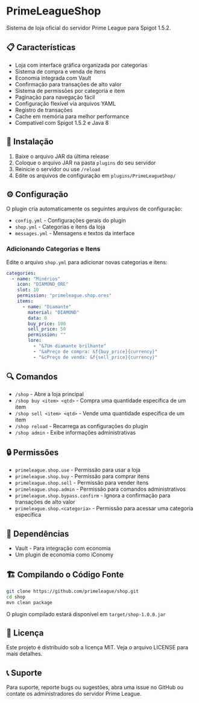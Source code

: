 # PrimeLeagueShop

Sistema de loja oficial do servidor Prime League para Spigot 1.5.2.

## 📋 Características

- Loja com interface gráfica organizada por categorias
- Sistema de compra e venda de itens
- Economia integrada com Vault
- Confirmação para transações de alto valor
- Sistema de permissões por categoria e item
- Paginação para navegação fácil
- Configuração flexível via arquivos YAML
- Registro de transações
- Cache em memória para melhor performance
- Compatível com Spigot 1.5.2 e Java 8

## 🔧 Instalação

1. Baixe o arquivo JAR da última release
2. Coloque o arquivo JAR na pasta `plugins` do seu servidor
3. Reinicie o servidor ou use `/reload`
4. Edite os arquivos de configuração em `plugins/PrimeLeagueShop/`

## ⚙️ Configuração

O plugin cria automaticamente os seguintes arquivos de configuração:

- `config.yml` - Configurações gerais do plugin
- `shop.yml` - Categorias e itens da loja
- `messages.yml` - Mensagens e textos da interface

### Adicionando Categorias e Itens

Edite o arquivo `shop.yml` para adicionar novas categorias e itens:

```yaml
categories:
  - name: "Minérios"
    icon: "DIAMOND_ORE"
    slot: 10
    permission: "primeleague.shop.ores"
    items:
      - name: "Diamante"
        material: "DIAMOND"
        data: 0
        buy_price: 100
        sell_price: 50
        permission: ""
        lore:
          - "&7Um diamante brilhante"
          - "&aPreço de compra: &f{buy_price}{currency}"
          - "&cPreço de venda: &f{sell_price}{currency}"
```

## 🔍 Comandos

- `/shop` - Abre a loja principal
- `/shop buy <item> <qtd>` - Compra uma quantidade específica de um item
- `/shop sell <item> <qtd>` - Vende uma quantidade específica de um item
- `/shop reload` - Recarrega as configurações do plugin
- `/shop admin` - Exibe informações administrativas

## 🔒 Permissões

- `primeleague.shop.use` - Permissão para usar a loja
- `primeleague.shop.buy` - Permissão para comprar itens
- `primeleague.shop.sell` - Permissão para vender itens
- `primeleague.shop.admin` - Permissão para comandos administrativos
- `primeleague.shop.bypass.confirm` - Ignora a confirmação para transações de alto valor
- `primeleague.shop.<categoria>` - Permissão para acessar uma categoria específica

## 🔄 Dependências

- Vault - Para integração com economia
- Um plugin de economia como iConomy

## 🏗️ Compilando o Código Fonte

```bash
git clone https://github.com/primeleague/shop.git
cd shop
mvn clean package
```

O plugin compilado estará disponível em `target/shop-1.0.0.jar`

## 📜 Licença

Este projeto é distribuído sob a licença MIT. Veja o arquivo LICENSE para mais detalhes.

## 📞 Suporte

Para suporte, reporte bugs ou sugestões, abra uma issue no GitHub ou contate os administradores do servidor Prime League.
